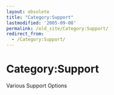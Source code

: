 ```yaml
---
layout: obsolete
title: "Category:Support"
lastmodified: '2005-09-08'
permalink: /old_site/Category:Support/
redirect_from:
  - /Category:Support/
---
```


Category:Support
================

Various Support Options

